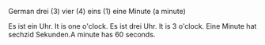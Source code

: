 German
drei (3)
vier (4)
eins (1)
eine Minute (a minute)

Es ist ein Uhr.  It is one o'clock.
Es ist drei Uhr. It is 3 o'clock.
Eine Minute hat sechzid Sekunden.A minute has 60 seconds. 
